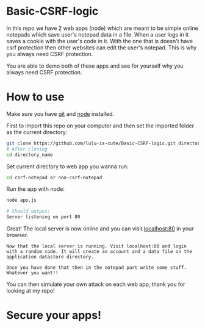# Basic-CSRF-logic

In this repo we have 2 web apps (node) which are meant to be simple online notepads which save user's notepad data in a file. When a user logs in it saves a cookie with the user's code in it. With the one that is doesn't have csrf protection then other websites can edit the user's notepad. This is why you always need CSRF protection.

You are able to demo both of these apps and see for yourself why you always need CSRF protection.

# How to use
Make sure you have [git](https://git-scm.com/) and [node](https://nodejs.org/) installed.

First to import this repo on your computer and then set the imported folder as the current directory:
```sh
git clone https://github.com/lulu-is-cute/Basic-CSRF-logic.git directory_name 
# After cloning
cd directory_name
```

Set current directory to web app you wanna run:
```sh
cd csrf-notepad or non-csrf-notepad
```

Run the app with node:
```sh
node app.js

# Should output:
Server listening on port 80
```

Great! The local server is now online and you can visit [localhost:80](http://localhost:80/) in your browser.

```
Now that the local server is running. Visit localhost:80 and login with a random code. It will create an account and a data file on the application datastore directory.

Once you have done that then in the notepad part write some stuff. Whatever you want!!
```

You can then simulate your own attack on each web app, thank you for looking at my repo!

# Secure your apps!